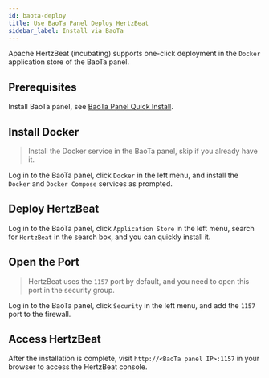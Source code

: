 ```yaml
---
id: baota-deploy  
title: Use BaoTa Panel Deploy HertzBeat  
sidebar_label: Install via BaoTa
---
```


Apache HertzBeat (incubating) supports one-click deployment in the `Docker` application store of the BaoTa panel.

## Prerequisites

Install BaoTa panel, see [BaoTa Panel Quick Install](https://www.bt.cn/new/download.html).

## Install Docker

> Install the Docker service in the BaoTa panel, skip if you already have it.

Log in to the BaoTa panel, click `Docker` in the left menu, and install the `Docker` and `Docker Compose` services as prompted.

## Deploy HertzBeat

Log in to the BaoTa panel, click `Application Store` in the left menu, search for `HertzBeat` in the search box, and you can quickly install it.

## Open the Port

> HertzBeat uses the `1157` port by default, and you need to open this port in the security group.

Log in to the BaoTa panel, click `Security` in the left menu, and add the `1157` port to the firewall.

## Access HertzBeat

After the installation is complete, visit `http://<BaoTa panel IP>:1157` in your browser to access the HertzBeat console.
